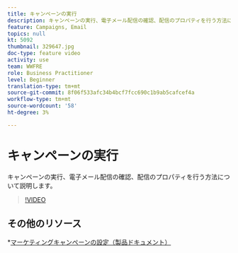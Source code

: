 ```yaml
---
title: キャンペーンの実行
description: キャンペーンの実行、電子メール配信の確認、配信のプロパティを行う方法について説明します。
feature: Campaigns, Email
topics: null
kt: 5092
thumbnail: 329647.jpg
doc-type: feature video
activity: use
team: WWFRE
role: Business Practitioner
level: Beginner
translation-type: tm+mt
source-git-commit: 8f06f533afc34b4bcf7fcc690c1b9ab5cafcef4a
workflow-type: tm+mt
source-wordcount: '58'
ht-degree: 3%

---
```


# キャンペーンの実行

キャンペーンの実行、電子メール配信の確認、配信のプロパティを行う方法について説明します。

>[!VIDEO](https://video.tv.adobe.com/v/329647?quality=12)

## その他のリソース

*[マーケティングキャンペーンの設定（製品ドキュメント）](https://experienceleague.adobe.com/docs/campaign-classic/using/orchestrating-campaigns/orchestrate-campaigns/setting-up-marketing-campaigns.html?lang=en#orchestrating-campaigns)
